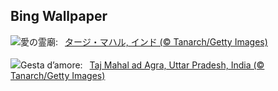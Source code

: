 ## Bing Wallpaper
![](https://www.bing.com/th?id=OHR.TajMahalReflection_JA-JP3640388334_UHD.jpg&w=1000)愛の霊廟:&nbsp;&ensp;[タージ・マハル, インド (© Tanarch/Getty Images)](https://www.bing.com/th?id=OHR.TajMahalReflection_JA-JP3640388334_UHD.jpg)
<br><br/>
![](https://www.bing.com/th?id=OHR.TajMahalReflection_IT-IT1242921978_UHD.jpg&w=1000)Gesta d’amore:&nbsp;&ensp;[Taj Mahal ad Agra, Uttar Pradesh, India (© Tanarch/Getty Images)](https://www.bing.com/th?id=OHR.TajMahalReflection_IT-IT1242921978_UHD.jpg)
<br><br/>
